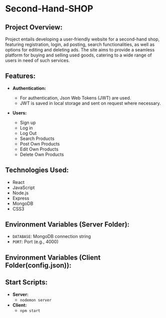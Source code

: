 # Second-Hand-SHOP

## Project Overview:

Project entails developing a user-friendly website for a second-hand shop, featuring registration, login, ad posting, search functionalities, as well as options for editing and deleting ads. The site aims to provide a seamless platform for buying and selling used goods, catering to a wide range of users in need of such services.

## Features:

- **Authentication:**
  - For authentication, Json Web Tokens (JWT) are used.
  - JWT is saved in local storage and sent on request where necessary.

- **Users:**
  - Sign up
  - Log in
  - Log Out
  - Search Products
  - Post Own Products
  - Edit Own Products
  - Delete Own Products
  
## Technologies Used:

- React
- JavaScript
- Node.js
- Express
- MongoDB
- CSS3

## Environment Variables (Server Folder):

- `DATABASE`: MongoDB connection string  
- `PORT`: Port (e.g., 4000)

## Environment Variables (Client Folder(config.json)):

## Start Scripts:

- **Server:**
  - `nodemon server`
- **Client:**
  - `npm start`
